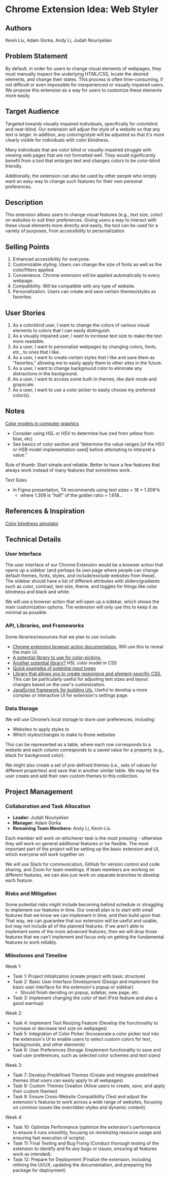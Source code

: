 # Chrome Extension Idea: Web Styler

## Authors

Kevin Liu, Adam Gorka, Andy Li, Judah Nouriyelian

## Problem Statement

By default, in order for users to change visual elements of webpages, they must manually inspect the underlying HTML/CSS, locate the desired elements, and change their states. This process is often time-consuming, if not difficult or even impossible for inexperienced or visually impaired users. We propose this extension as a way for users to customize these elements more easily.

## Target Audience

Targeted towards visually impaired individuals, specifically for colorblind and near-blind. Our extension will adjust the style of a website so that any text is larger. In addition, any coloring/style will be adjusted so that it's more clearly visible for individuals with color blindness.

Many individuals that are color blind or visually impaired struggle with viewing web pages that are not formatted well. They would significantly benefit from a tool that enlarges text and changes colors to be color-blind friendly. 

Additionally, the extension can also be used by other people who simply want an easy way to change such features for their own personal preferences.

## Description

This extension allows users to change visual features (e.g., text size, color) on websites to suit their preferences. Giving users a way to interact with these visual elements more directly and easily, the tool can be used for a variety of purposes, from accessibility to personalization.

## Selling Points

1. Enhanced accessibility for everyone.
2. Customizable styling. Users can change the size of fonts as well as the color/filters applied.
3. Convenience. Chrome extension will be applied automatically to every webpage.
4. Compatibility. Will be compatible with any type of website.
5. Personalization. Users can create and save certain themes/styles as favorites.

## User Stories

1. As a colorblind user, I want to change the colors of various visual elements to colors that I can easily distinguish.
2. As a visually impaired user, I want to increase text size to make the text more readable.
3. As a user, I want to personalize webpages by changing colors, fonts, etc., to ones that I like.
4. As a user, I want to create certain styles that I like and save them as “favorites,” allowing me to easily apply them to other sites in the future.
5. As a user, I want to change background color to eliminate any distractions in the background.
6. As a user, I want to access some built-in themes, like dark mode and grayscale.
7. As a user, I want to use a color picker to easily choose my preferred color(s).

## Notes

[Color models in computer graphics](https://en.wikipedia.org/wiki/Comparison_of_color_models_in_computer_graphics)
* Consider using HSL or HSV to determine hue (red from yellow from blue, etc)
* See basics of color section and “determine the value ranges [of the HSV or HSB model implementation used] before attempting to interpret a value.”

Rule of thumb: Start simple and reliable. Better to have a few features that always work instead of many features that sometimes work.

Text Sizes
* In Figma presentation, TA recommends using text sizes = 18 * 1.309^k
  * where 1.309 is “half” of the golden ratio = 1.618…

## References & Inspiration

[Color blindness simulator](https://www.color-blindness.com/coblis-color-blindness-simulator/)

## Technical Details

### User Interface

The user interface of our Chrome Extension would be a browser action that opens up a sidebar (and perhaps its own page where people can change default themes, fonts, styles, and include/exclude websites from these). The sidebar should have a list of different attributes with sliders/gradients such as color, contrast, text size, theme, and toggles for things like color blindness and black and white. 

We will use a browser action that will open up a sidebar, which shows the main customization options. The extension will only use this to keep it as minimal as possible.

### API, Libraries, and Frameworks

Some libraries/resources that we plan to use include:
* [Chrome extension browser action documentation.](https://developer.chrome.com/docs/extensions/mv2/reference/browserAction) Will use this to reveal the main UI. 
* [A potential library to use for color-picking.](https://developer.mozilla.org/en-US/docs/Web/HTML/Element/input/color)
* [Another potential library?](https://www.w3.org/TR/css-color-3/#hsl-color) HSL color model in CSS
* [Quick examples of potential input types](https://www.w3schools.com/html/html_form_input_types.asp)
* [Library that allows you to create responsive and element-specific CSS.](https://github.com/marcj/css-element-queries) This can be particularly useful for adjusting text sizes and layout changes based on the user's customization.
* [JavaScript framework for building UIs.](https://vuejs.org/) Useful to develop a more complex or interactive UI for extension's settings page.

### Data Storage

We will use Chrome’s local storage to store user preferences, including:
* Websites to apply styles to
* Which styles/changes to make to those websites

This can be represented as a table, where each row corresponds to a website and each column corresponds to a saved value for a property (e.g., black for background color).

We might also create a set of pre-defined themes (i.e., sets of values for different properties) and save that in another similar table. We may let the user create and add their own custom themes to this collection.

## Project Management

### Collaboration and Task Allocation

- **Leader:** Judah Nouriyelian
- **Manager:** Adam Gorka
- **Remaining Team Members:** Andy Li, Kevin Liu

Each member will work on whichever task is the most pressing - otherwise they will work on general additional features or be flexible. The most important part of the project will be setting up the basic extension and UI, which everyone will work together on. 

We will use Slack for communication, GitHub for version control and code sharing, and Zoom for team meetings. If team members are working on different features, we can also just work on separate branches to develop each feature. 

### Risks and Mitigation

Some potential risks might include becoming behind schedule or struggling to implement our features in time. Our overall plan is to start with small features that we know we can implement in time, and then build upon that. That way, we can guarantee that our extension will be useful and usable, but may not include all of the planned features. If we aren’t able to implement some of the more advanced features, then we will drop those features that we can’t implement and focus only on getting the fundamental features to work reliably.

### Milestones and Timeline

Week 1:
* Task 1: Project Initialization (create project with basic structure)
* Task 2: Basic User Interface Development  (Design and implement the basic user interface for the extension's popup or sidebar)
  * Should finish deciding on popup, sidebar, new page, etc.
* Task 3: Implement changing the color of text (First feature and also a good warmup)

Week 2:
* Task 4: Implement Text Resizing Feature (Develop the functionality to increase or decrease text size on webpages)
* Task 5: Integration of Color Picker (Incorporate a color picker tool into the extension's UI to enable users to select custom colors for text, backgrounds, and other elements)
* Task 6: User Preferences Storage (Implement functionality to save and load user preferences, such as selected color schemes and text sizes)

Week 3:
* Task 7: Develop Predefined Themes (Create and integrate predefined themes (that users can easily apply to all webpages)
* Task 8: Custom Themes Creation (Allow users to create, save, and apply their custom themes)
* Task 9: Ensure Cross-Website Compatibility (Test and adjust the extension's features to work across a wide range of websites, focusing on common issues like overridden styles and dynamic content).

Week 4:
* Task 10: Optimize Performance (optimize the extension's performance to ensure it runs smoothly, focusing on minimizing resource usage and ensuring fast execution of scripts).
* Task 11: Final Testing and Bug Fixing (Conduct thorough testing of the extension to identify and fix any bugs or issues, ensuring all features work as intended).
* Task 12: Prepare for Deployment (Finalize the extension, including refining the UI/UX, updating the documentation, and preparing the package for deployment)
